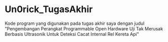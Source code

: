 # Un0rick_TugasAkhir
Kode program yang digunakan pada tugas akhir saya dengan judul "Pengembangan Perangkat Programmable Open Hardware Uji Tak Merusak Berbasis Ultrasonik Untuk Deteksi Cacat Internal Rel Kereta Api"
